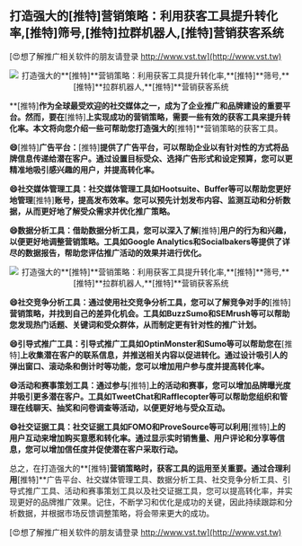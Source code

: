 ## **打造强大的**[推特]**营销策略：利用获客工具提升转化率,**[推特]**筛号,**[推特]**拉群机器人,**[推特]**营销获客系统**

[😍想了解推广相关软件的朋友请登录 http://www.vst.tw](http://www.vst.tw)

 <center><img src="https://vst.tw/MP4/tuiguang/png/7.png" alt="打造强大的**[推特]**营销策略：利用获客工具提升转化率,**[推特]**筛号,**[推特]**拉群机器人,**[推特]**营销获客系统"></center>

**[推特]**作为全球最受欢迎的社交媒体之一，成为了企业推广和品牌建设的重要平台。然而，要在**[推特]**上实现成功的营销策略，需要一些有效的获客工具来提升转化率。本文将向您介绍一些可帮助您打造强大的**[推特]**营销策略的获客工具。

**😄**[推特]**广告平台：**[推特]**提供了广告平台，可以帮助企业以有针对性的方式将品牌信息传递给潜在客户。通过设置目标受众、选择广告形式和设定预算，您可以更精准地吸引感兴趣的用户，并提高转化率。**

**😄社交媒体管理工具：社交媒体管理工具如Hootsuite、Buffer等可以帮助您更好地管理**[推特]**账号，提高发布效率。您可以预先计划发布内容、监测互动和分析数据，从而更好地了解受众需求并优化推广策略。**

**😄数据分析工具：借助数据分析工具，您可以深入了解**[推特]**用户的行为和兴趣，以便更好地调整营销策略。工具如Google Analytics和Socialbakers等提供了详尽的数据报告，帮助您评估推广活动的效果并进行优化。**

 <center><img src="https://vst.tw/MP4/tuiguang/png/8.png" alt="打造强大的**[推特]**营销策略：利用获客工具提升转化率,**[推特]**筛号,**[推特]**拉群机器人,**[推特]**营销获客系统"></center>

**😄社交竞争分析工具：通过使用社交竞争分析工具，您可以了解竞争对手的**[推特]**营销策略，并找到自己的差异化机会。工具如BuzzSumo和SEMrush等可以帮助您发现热门话题、关键词和受众群体，从而制定更有针对性的推广计划。**

**😄引导式推广工具：引导式推广工具如OptinMonster和Sumo等可以帮助您在**[推特]**上收集潜在客户的联系信息，并推送相关内容以促进转化。通过设计吸引人的弹出窗口、滚动条和倒计时等功能，您可以增加用户参与度并提高转化率。**

**😄活动和赛事策划工具：通过参与**[推特]**上的活动和赛事，您可以增加品牌曝光度并吸引更多潜在客户。工具如TweetChat和Rafflecopter等可以帮助您组织和管理在线聊天、抽奖和问卷调查等活动，以便更好地与受众互动。**

**😄社交证据工具：社交证据工具如FOMO和ProveSource等可以利用**[推特]**上的用户互动来增加购买意愿和转化率。通过显示实时销售量、用户评论和分享等信息，您可以增加信任度并促使潜在客户采取行动。**

总之，在打造强大的**[推特]**营销策略时，获客工具的运用至关重要。通过合理利用**[推特]**广告平台、社交媒体管理工具、数据分析工具、社交竞争分析工具、引导式推广工具、活动和赛事策划工具以及社交证据工具，您可以提高转化率，并实现更好的品牌推广效果。记住，不断学习和优化是成功的关键，因此持续跟踪和分析数据，并根据市场反馈调整策略，将会带来更大的成功。

[😍想了解推广相关软件的朋友请登录 http://www.vst.tw](http://www.vst.tw)




